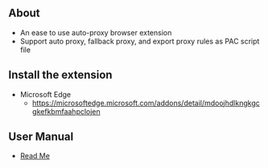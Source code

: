 ## About
- An ease to use auto-proxy browser extension
- Support auto proxy, fallback proxy, and export proxy rules as PAC script file

## Install the extension
- Microsoft Edge
  - https://microsoftedge.microsoft.com/addons/detail/mdoojhdlkngkgcgkefkbmfaahpclojen

## User Manual
- [Read Me](https://github.com/jc3213/easy_proxy/releases/tag/0.1.0)
